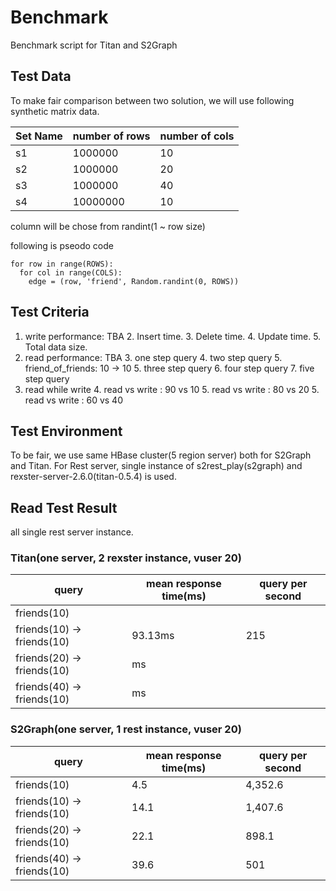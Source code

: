 # Benchmark
Benchmark script for Titan and S2Graph

## Test Data
To make fair comparison between two solution, we will use following synthetic matrix data.

| Set Name  | number of rows | number of cols |
| ------------- | ------------- | ------------- |
| s1  | 1000000  | 10 |
| s2  | 1000000  | 20 |
| s3  | 1000000  | 40 |
| s4  | 10000000  | 10 |



column will be chose from randint(1 ~ row size)  

following is pseodo code
```
for row in range(ROWS):
  for col in range(COLS):
    edge = (row, 'friend', Random.randint(0, ROWS))
```

## Test Criteria 
1. write performance: TBA
	2. Insert time.
	3. Delete time.
	4. Update time.
	5. Total data size.
2. read performance: TBA
	3. one step query
	4. two step query
		5. friend_of_friends: 10 -> 10 
	5. three step query
	6. four step query
	7. five step query
3. read while write
	4. read vs write : 90 vs 10
	5. read vs write : 80 vs 20
 	5. read vs write : 60 vs 40


## Test Environment
To be fair, we use same HBase cluster(5 region server) both for S2Graph and Titan. 
For Rest server, single instance of s2rest_play(s2graph) and rexster-server-2.6.0(titan-0.5.4) is used.

## Read Test Result
all single rest server instance.

### Titan(one server, 2 rexster instance, vuser 20)

| query | mean response time(ms) | query per second |
| ------------- | ------------- | ------------- |
| friends(10) | 
| friends(10) -> friends(10) | 93.13ms | 215 |
| friends(20) -> friends(10) | ms |  |
| friends(40) -> friends(10) | ms |  |



### S2Graph(one server, 1 rest instance, vuser 20)

| query | mean response time(ms) | query per second |
| ------------- | ------------- | ------------- |
| friends(10) | 4.5 | 4,352.6 |
| friends(10) -> friends(10) | 14.1 | 1,407.6 |
| friends(20) -> friends(10) | 22.1 | 898.1 |
| friends(40) -> friends(10) | 39.6 | 501 |



